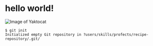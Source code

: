 # hello world!
![Image of Yaktocat](https://octodex.github.com/images/yaktocat.png)
```
$ git init
Initialized empty Git repository in ?users/skills/profects/recipe-repository/.git/
```
